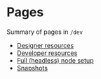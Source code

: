 <!-- TITLE: Development -->
<!-- SUBTITLE: Home of the hackers -->
# Pages
Summary of pages in `/dev`

* [Designer resources](/dev/resources-designer)
* [Developer resources](/dev/resources)
* [Full (headless) node setup](/dev/full-node-setup)
* [Snapshots](/dev/snapshots)
